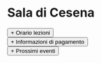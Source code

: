 # Sala di Cesena

<div>   
<button type="button" class="collapsible active">+ Orario lezioni</button>
<div class="content" style="display: none;" markdown="1">

- Martedì: ore 20.30 - 23.00
- Giovedì: ore 20.45 - 23.00
</div>
</div>

<div>   
<button type="button" class="collapsible active">+ Informazioni di pagamento</button>
<div class="content" style="display: none;" markdown="1">

![](/assets/img/costi.jpg)
- 55 € di iscrizione, valida per tutto l'anno;
- 40 € mensili, 35 € nel caso in cui saldiate almeno 3 mesi con lo stesso pagamento.

Per quanto riguarda le modalità di pagamento, il bonifico rimane la modalità preferita, ma in caso vi venga più comodo si accettano anche contanti (da pagare a Ruben Tura).

IBAN: IT09X0306967684510749162049

Intestatario: ASD Romagna Malatestiana

Causale: Nome Cognome Sala + Cosa si paga (ad esempio Mario Rossi Cesena Ott-Dic)

**Ricordatevi di inviare la ricevuta del bonifico all'indirizzo mail [asd-romagnamalatestiana@achillemarozzo.it](mailto:asd-romagnamalatestiana@achillemarozzo.it)**
</div>
</div>

<div>   
<button type="button" class="collapsible active">+ Prossimi eventi</button>
<div class="content" style="display: none;" markdown="1">

- Sabato 22 Ottobre 2022: **Sparring Day dai nostri amici di Hema Ravenna!** Informazioni sull'[evento facebook](https://fb.me/e/1Vk5zS6bi).
- Domenica 23 Ottobre 2022: **Mensile di Due Mani di Marozzo ad Imola!** Esercizi la mattina, a cura di Andrea Reggi, e sparring al pomeriggio.
- **Qualifiche Nord / Sud**: coming soon...
</div>
</div>

<script type="text/javascript">

    function loadCSS(filename){ 

       var file = document.createElement("link");
       file.setAttribute("rel", "stylesheet");
       file.setAttribute("type", "text/css");
       file.setAttribute("href", filename);
       document.head.appendChild(file);
    }

    //just call a function to load your CSS
    //this path should be relative your HTML location
    loadCSS("collapse.css");

    var coll = document.getElementsByClassName("collapsible");
    var i;

    for (i = 0; i < coll.length; i++) {
      coll[i].addEventListener("click", function() {
        this.classList.toggle("active");
        var content = this.nextElementSibling;
        if (content.style.display === "block") {
          content.style.display = "none";
        } else {
          content.style.display = "block";
        }
      });
    }

</script>
